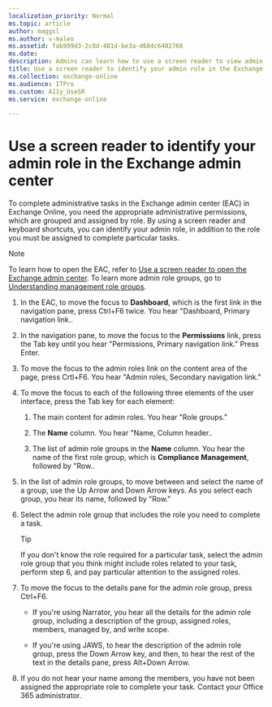 ```yaml
---
localization_priority: Normal
ms.topic: article
author: maggsl
ms.author: v-maleo
ms.assetid: fab999d3-2c8d-481d-be3a-d684c6402768
ms.date: 
description: Admins can learn how to use a screen reader to view admin role groups in the Exchange admin center (EAC) in Exchange Online.
title: Use a screen reader to identify your admin role in the Exchange admin center
ms.collection: exchange-online
ms.audience: ITPro
ms.custom: A11y_UseSR
ms.service: exchange-online

---
```


# Use a screen reader to identify your admin role in the Exchange admin center

To complete administrative tasks in the Exchange admin center (EAC) in Exchange Online, you need the appropriate administrative permissions, which are grouped and assigned by role. By using a screen reader and keyboard shortcuts, you can identify your admin role, in addition to the role you must be assigned to complete particular tasks.

> [!NOTE]
> To learn how to open the EAC, refer to [Use a screen reader to open the Exchange admin center](use-screen-reader-to-open-exchange-admin-center.md). To learn more admin role groups, go to [Understanding management role groups](https://go.microsoft.com/fwlink/p/?LinkId=798789).

1. In the EAC, to move the focus to **Dashboard**, which is the first link in the navigation pane, press Ctrl+F6 twice. You hear "Dashboard, Primary navigation link..

2. In the navigation pane, to move the focus to the **Permissions** link, press the Tab key until you hear "Permissions, Primary navigation link." Press Enter.

3. To move the focus to the admin roles link on the content area of the page, press Crtl+F6. You hear "Admin roles, Secondary navigation link."

4. To move the focus to each of the following three elements of the user interface, press the Tab key for each element:

   1. The main content for admin roles. You hear "Role groups."

   2. The **Name** column. You hear "Name, Column header..

   3. The list of admin role groups in the **Name** column. You hear the name of the first role group, which is **Compliance Management**, followed by "Row..

5. In the list of admin role groups, to move between and select the name of a group, use the Up Arrow and Down Arrow keys. As you select each group, you hear its name, followed by "Row."

6. Select the admin role group that includes the role you need to complete a task.

   > [!TIP]
   > If you don't know the role required for a particular task, select the admin role group that you think might include roles related to your task, perform step 6, and pay particular attention to the assigned roles.

7. To move the focus to the details pane for the admin role group, press Ctrl+F6.

   - If you're using Narrator, you hear all the details for the admin role group, including a description of the group, assigned roles, members, managed by, and write scope.

   - If you're using JAWS, to hear the description of the admin role group, press the Down Arrow key, and then, to hear the rest of the text in the details pane, press Alt+Down Arrow.

8. If you do not hear your name among the members, you have not been assigned the appropriate role to complete your task. Contact your Office 365 administrator.

